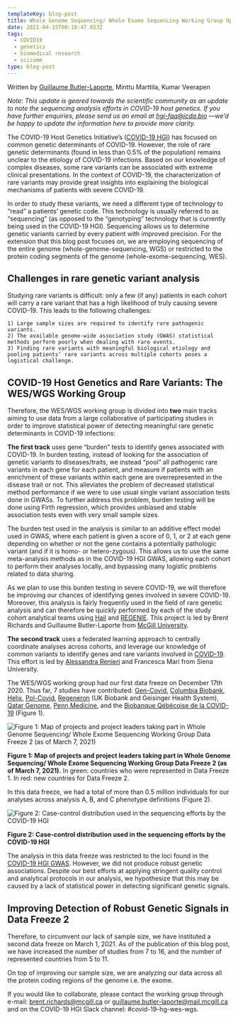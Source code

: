 ```yaml
---
templateKey: blog-post
title: Whole Genome Sequencing/ Whole Exome Sequencing Working Group Update
date: 2021-04-15T00:18:47.653Z
tags:
  - COVID19
  - genetics
  - biomedical research
  - scicomm
type: blog-post
---
```


Written by [Guillaume Butler-Laporte](mailto:guillaume.butler-laporte@mail.mcgill.ca), Minttu Marttila, Kumar Veerapen

*Note: This update is geared towards the scientific community as an update to note the sequencing analysis efforts in COVID-19 host genetics. If you have further enquiries, please send us an email at [hgi-faq@icda.bio](mailto:hgi-faq@icda.bio) —we’d be happy to update the information here to provide more clarity.*


The COVID-19 Host Genetics Initiative’s ([COVID-19 HGI](https://covid19hg.org/)) has focused on common genetic determinants of COVID-19. However, the role of rare genetic determinants (found in less than 0.5% of the population) remains unclear to the etiology of COVID-19 infections. Based on our knowledge of complex diseases, some rare variants can be associated with extreme clinical presentations. In the context of COVID-19, the characterization of rare variants may provide great insights into explaining the biological mechanisms of patients with severe COVID-19. 

In order to study these variants, we need a different type of technology to “read” a  patients’ genetic code. This technology is usually referred to as “sequencing” (as opposed to the “genotyping” technology that is currently being used in the COVID-19 HGI). Sequencing allows us to determine genetic variants carried by every patient with improved precision.  For the extension that this blog post focuses on, we are employing sequencing of the entire genome (whole-genome-sequencing, WGS) or restricted to the protein coding segments of the genome (whole-exome-sequencing, WES). 


## Challenges in rare genetic variant analysis 

Studying rare variants is difficult: only a few (if any) patients in each cohort will carry a rare variant that has a high likelihood of truly causing severe COVID-19. This leads to the following challenges:

    1) Large sample sizes are required to identify rare pathogenic variants.
    2) The available genome-wide association study (GWAS) statistical methods perform poorly when dealing with rare events.
    3) Finding rare variants with meaningful biological etiology and pooling patients’ rare variants across multiple cohorts poses a logistical challenge.


## COVID-19 Host Genetics and Rare Variants: The WES/WGS Working Group

Therefore, the WES/WGS working group is divided into **two** main tracks aiming to use data from a large collaborative of participating studies in order to improve statistical power of detecting meaningful rare genetic determinants in COVID-19 infections:

**The first track** uses gene “burden” tests to identify genes associated with COVID-19. In burden testing, instead of looking for the association of genetic variants to diseases/traits, we instead “pool” all pathogenic rare variants in each gene for each patient, and measure if patients with an enrichment of these variants within each gene are overrepresented in the disease trait or not. This alleviates the problem of decreased statistical method performance if we were to use usual single variant association tests done in GWASs. To further address this problem, burden testing will be done using Firth regression, which provides unbiased and stable association tests even with very small sample sizes. 

The burden test used in the analysis is similar to an additive effect model used in GWAS, where each patient is given a score of 0, 1, or 2 at each gene depending on whether or not the gene contains a potentially pathologic variant (and if it is homo- or hetero-zygous). This allows us to use the same meta-analysis methods as in the COVID-19 HGI GWAS, allowing each cohort to perform their analyses locally, and bypassing many logistic problems related to data sharing.

As we plan to use this burden testing in severe COVID-19, we will therefore be improving our chances of identifying genes involved in severe COVID-19. Moreover, this analysis is fairly frequently used in the field of rare genetic analysis and can therefore be quickly performed by each of the study cohort analytical teams using [Hail](https://hail.is/) and [REGENIE](https://rgcgithub.github.io/regenie/). This project is led by Brent Richards and Guillaume Butler-Laporte from [McGill University](https://www.mcgill.ca/genepi).


**The second track** uses a federated learning approach to centrally coordinate analyses across cohorts, and leverage our knowledge of common variants to identify genes and rare variants involved in [COVID-19](https://www.medrxiv.org/content/10.1101/2021.01.27.21250593v1).  This effort is led by [Alessandra Renieri](https://www.dbm.unisi.it/it/dipartimento/personale/docenti/renieri-alessandra) and Francesca Mari from Siena University.



The WES/WGS working group had our first data freeze on December 17th 2020. Thus far, 7 studies have contributed: [Gen-Covid](https://sites.google.com/dbm.unisi.it/gen-covid), [Columbia Biobank](https://www.ps.columbia.edu/research/core-and-shared-facilities/core-facilities-category/columbia-university-biobank), [Helix](https://www.helix.com/pages/covid19-efforts), [Pol-Covid](https://imagene.me/), [Regeneron](https://www.regeneron.com/covid19) (UK Biobank and Geisinger Health System), [Qatar Genome](https://qatargenome.org.qa/), [Penn Medicine](http://www.itmat.upenn.edu/biobank/), and the [Biobanque Qébécoise de la COVID-19](https://bqc19.ca/) (Figure 1). 



![Figure 1: Map of projects and project leaders taking part in Whole Genome Sequencing/ Whole Exome Sequencing Working Group Data Freeze 2 (as of March 7, 2021)](/img/wgs-fig1.jpg)

**Figure 1: Map of projects and project leaders taking part in Whole Genome Sequencing/ Whole Exome Sequencing Working Group Data Freeze 2 (as of March 7, 2021).** In green: countries who were represented in Data Freeze 1. In red: new countries for Data Freeze 2.


In this data freeze, we had a total of more than 0.5 million individuals for our analyses across analysis A, B, and C phenotype definitions (Figure 2).


![Figure 2: Case-control distribution used in the sequencing efforts by the COVID-19 HGI](/img/COVID19-HGI-freeze1_sampleDist.jpeg)

**Figure 2: Case-control distribution used in the sequencing efforts by the COVID-19 HGI** 


The analysis in this data freeze was restricted to the loci found in the [COVID-19 HGI GWAS](https://www.covid19hg.org/blog/2020-11-24-covid-19-hgi-results-for-data-freeze-4-october-2020/). However, we did not produce robust genetic associations. Despite our best efforts at applying stringent quality control and analytical protocols in our analysis, we hypothesize that this may be caused by a lack of statistical power in detecting significant genetic signals. 


## Improving Detection of Robust Genetic Signals in Data Freeze 2

Therefore, to circumvent our lack of sample size, we have instituted a second data freeze on March 1, 2021. As of the publication of this blog post, we have increased the number of studies from 7 to 16, and the number of represented countries from 5 to 11.

On top of improving our sample size, we are analyzing our data  across all the protein coding regions of the genome i.e. the exome.


If you would like to collaborate, please contact the working group through e-mail: [brent.richards@mcgill.ca](mailto:brent.richards@mcgill.ca) or [guillaume.butler-laporte@mail.mcgill.ca](mailto:guillaume.butler-laporte@mail.mcgill.ca) and on the COVID-19 HGI Slack channel: #covid-19-hg-wes-wgs.